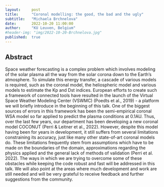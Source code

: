 ```yaml
---
layout:     post
title:      "Coronal modelling: the good, the bad and the ugly"
subtitle:   "Michaela Brchnelova"
date:       2022-10-20 11:00:00
author:     "KU Leuven, Belgium"
#header-img: "img/2022-10-20-Brchnelova.jpg"
published:  true
---
```


## Abstract
Space weather forecasting is a complex problem which involves modeling of the solar plasma all the way from the solar corona down to the Earth’s atmosphere. To simulate this energy transfer, a cascade of various models is required, such as the coronal model, the heliospheric model and various models to estimate the Kp and Dst indices. European efforts to create such a framework of connected tools have resulted in the launch of the Virtual Space Weather Modeling Center (VSWMC) (Poedts et al., 2019) - a platform we will briefly introduce in the beginning of this talk. 
One of the biggest sources of errors in this framework has been the semi-empirical coronal WSA model so far applied to predict the plasma conditions at 0.1AU. Thus, over the last few years, our department has been developing a new coronal model COCONUT (Perri & Leitner et al., 2022). However, despite this model having been for years in development, it still suffers from several limitations constraining its accuracy, just like many other state-of-art coronal models do. These limitations frequently stem from assumptions which have to be made on the boundaries of the domain, approximations regarding the physics applied and the general lack of methods of validation (Perri et al. 2022). The ways in which we are trying to overcome some of these obstacles while keeping the code robust and fast will be addressed in this talk. We will also point at the areas where much development and work are still needed and will be very grateful to receive feedback and further suggestions from the community.
